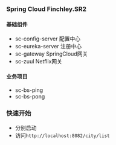 ### Spring Cloud Finchley.SR2


#### 基础组件
- sc-config-server 配置中心
- sc-eureka-server 注册中心
- sc-gateway SpringCloud网关
- sc-zuul Netflix网关

#### 业务项目
- sc-bs-ping
- sc-bs-pong 

### 快速开始
- 分别启动
- 访问`http://localhost:8082/city/list`